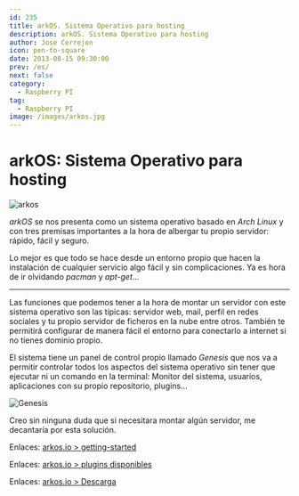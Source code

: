 ```yaml
---
id: 235
title: arkOS. Sistema Operativo para hosting
description: arkOS. Sistema Operativo para hosting
author: Jose Cerrejon
icon: pen-to-square
date: 2013-08-15 09:30:00
prev: /es/
next: false
category:
  - Raspberry PI
tag:
  - Raspberry PI
image: /images/arkos.jpg
---
```


# arkOS: Sistema Operativo para hosting

![arkos](/images/arkos.jpg)

*arkOS* se nos presenta como un sistema operativo basado en *Arch Linux* y con tres premisas importantes a la hora de albergar tu propio servidor: rápido, fácil y seguro.

Lo mejor es que todo se hace desde un entorno propio que hacen la instalación de cualquier servicio algo fácil y sin complicaciones. Ya es hora de ir olvidando *pacman* y *apt-get*...

- - -
Las funciones que podemos tener a la hora de montar un servidor con este sistema operativo son las típicas: servidor web, mail, perfil en redes sociales y tu propio servidor de ficheros en la nube entre otros. También te permitirá configurar de manera fácil el entorno para conectarlo a internet si no tienes dominio propio.

El sistema tiene un panel de control propio llamado *Genesis* que nos va a permitir controlar todos los aspectos del sistema operativo sin tener que ejecutar ni un comando en la terminal: Monitor del sistema, usuarios, aplicaciones con su propio repositorio, plugins...

![Genesis](/images/2013/08/arkos1.jpg)

Creo sin ninguna duda que si necesitara montar algún servidor, me decantaría por esta solución.

Enlaces: [arkos.io > getting-started](https://arkos.io/doc/getting-started/)

Enlaces: [arkos.io > plugins disponibles](https://arkos.io/genesis/plugins)

Enlaces: [arkos.io > Descarga](https://arkos.io/downloads/)

